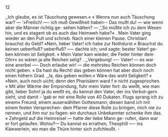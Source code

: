 12

,,Ich glaube, es ist Täuschung gewesen.«
« Wenns nun auch Täuschung war? —
'»Freilich! —- ich muß Gewißheit haben--
Das mußt du! — wie wenn aber die Männer richtig ge-
sehen hätten? —
,’,So müßte ich zu dem Wesen hin, und es stagent ob
es auch das Heimweh habe?«
. Mein Vater ging wieder an den Pult und schrieb. Nach
einer kleinen Pause.
Christian! brauchst du Geld?
»Nein, lieber Vater! ich habe zur Nothdurst.«
Brauchst du keinen ueberfluß?
ueberfluß? —- dachte ich; und sagte: bester Vater! ge-
ben können ist Seligkeit.
« Mein Vater kam wieder, die Feder hinter dem· Ohrr« so
wären ja alle Reichen selig?
. ,,Vergebung! —- Vater! — es war eine anerbel —-
Doch erlaube wir! — die mehrsteu Reichen können doch
nicht geben. «
Da hast du Recht! das geben können hat aber doch noch
einen höhern Grad.
,,Ia, das geben wollen.«
Wäre das wohl Seligkeit? «
»Nein, auch noch uicht; denn den Pharisäern ward f e
nicht zugesprochen. «
Mit aller Wärme der Empsindung, fuhr mein Vater fort:
du weißt, wie man gibt, lieber Sohn! ja du weißt es,
du kennst den Vater, der ins Verbot-gern sieht, und damit -
’gab er mir eine Rolle von 40 Dukaten.
Flugs sprang ich zu einem« Freund, einem auserwählten
Gottesmann; diesen band ich mit einem festen Versprechen-
dem Pfarrer diese Rolle zu bringen, mich nie zu nennen,
und ihm nur zu fagen: ein durchaus Unbekannter schenke
ihm das. «
Zehrgeld auf die Heimreisel — hatte der liebe Mann ge-
rufen, dann war er fort gelaufen. Wohiu?—
Du kannst es errathen, Theophill —- ins Käwwerlein,
wo man die Thüre hinter sich zufchleußt. -

